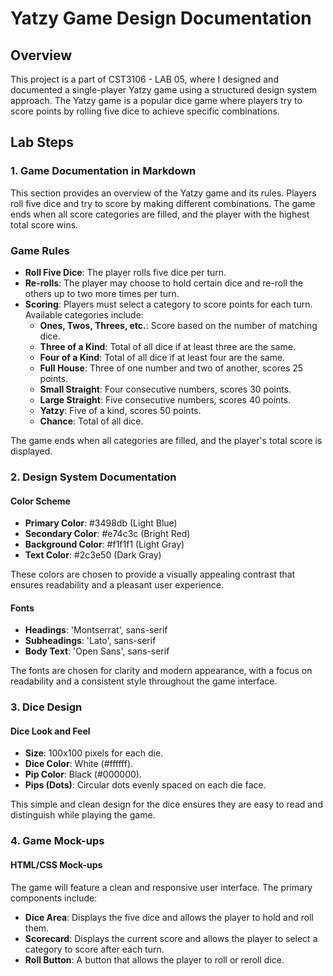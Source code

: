 # Yatzy Game Design Documentation

## Overview
This project is a part of CST3106 - LAB 05, where I designed and documented a single-player Yatzy game using a structured design system approach. The Yatzy game is a popular dice game where players try to score points by rolling five dice to achieve specific combinations.

## Lab Steps

### 1. Game Documentation in Markdown
This section provides an overview of the Yatzy game and its rules. Players roll five dice and try to score by making different combinations. The game ends when all score categories are filled, and the player with the highest total score wins.

### Game Rules
- **Roll Five Dice**: The player rolls five dice per turn.
- **Re-rolls**: The player may choose to hold certain dice and re-roll the others up to two more times per turn.
- **Scoring**: Players must select a category to score points for each turn. Available categories include:
  - **Ones, Twos, Threes, etc.**: Score based on the number of matching dice.
  - **Three of a Kind**: Total of all dice if at least three are the same.
  - **Four of a Kind**: Total of all dice if at least four are the same.
  - **Full House**: Three of one number and two of another, scores 25 points.
  - **Small Straight**: Four consecutive numbers, scores 30 points.
  - **Large Straight**: Five consecutive numbers, scores 40 points.
  - **Yatzy**: Five of a kind, scores 50 points.
  - **Chance**: Total of all dice.
  
The game ends when all categories are filled, and the player's total score is displayed.
 
### 2. Design System Documentation

#### Color Scheme
- **Primary Color**: #3498db (Light Blue)
- **Secondary Color**: #e74c3c (Bright Red)
- **Background Color**: #f1f1f1 (Light Gray)
- **Text Color**: #2c3e50 (Dark Gray)

These colors are chosen to provide a visually appealing contrast that ensures readability and a pleasant user experience.

#### Fonts
- **Headings**: 'Montserrat', sans-serif
- **Subheadings**: 'Lato', sans-serif
- **Body Text**: 'Open Sans', sans-serif

The fonts are chosen for clarity and modern appearance, with a focus on readability and a consistent style throughout the game interface.

### 3. Dice Design

#### Dice Look and Feel
- **Size**: 100x100 pixels for each die.
- **Dice Color**: White (#ffffff).
- **Pip Color**: Black (#000000).
- **Pips (Dots)**: Circular dots evenly spaced on each die face.

This simple and clean design for the dice ensures they are easy to read and distinguish while playing the game.

### 4. Game Mock-ups

#### HTML/CSS Mock-ups
The game will feature a clean and responsive user interface. The primary components include:
- **Dice Area**: Displays the five dice and allows the player to hold and roll them.
- **Scorecard**: Displays the current score and allows the player to select a category to score after each turn.
- **Roll Button**: A button that allows the player to roll or reroll dice.
  
 
 
